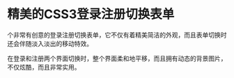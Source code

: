 # 精美的CSS3登录注册切换表单
个非常有创意的登录注册切换表单，它不仅有着精美简洁的外观，而且表单切换时还会伴随淡入淡出的移动特效。

在登录和注册两个界面切换时，整个界面柔和地平移，而且拥有动态的背景图片，不仅炫酷，而且非常实用。
